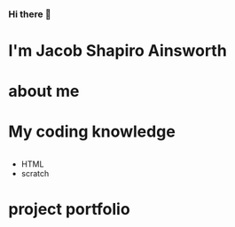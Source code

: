 
### Hi there 👋
# I'm Jacob Shapiro Ainsworth  

# about me 
###

# My coding knowledge
###### 
- HTML 
- scratch 
# project portfolio 
<!--
**cryonmuncherjsa/cryonmuncherjsa** is a ✨ _special_ ✨ repository because its `README.md` (this file) appears on your GitHub profile.

Here are some ideas to get you started:

- 🔭 I’m currently working on ...
- 🌱 I’m currently learning ...
- 👯 I’m looking to collaborate on ...
- 🤔 I’m looking for help with ...
- 💬 Ask me about ...
- 📫 How to reach me: ...
- 😄 Pronouns: ...
- ⚡ Fun fact: ...
-->

